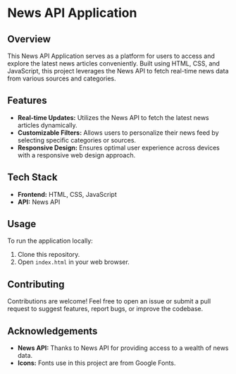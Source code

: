 <h1>News API Application</h1>

  <h2>Overview</h2>
  <p>This News API Application serves as a platform for users to access and explore the latest news articles conveniently. Built using HTML, CSS, and JavaScript, this project leverages the News API to fetch real-time news data from various sources and categories.</p>

  <h2>Features</h2>
  <ul>
    <li><strong>Real-time Updates:</strong> Utilizes the News API to fetch the latest news articles dynamically.</li>
    <li><strong>Customizable Filters:</strong> Allows users to personalize their news feed by selecting specific categories or sources.</li>
    <li><strong>Responsive Design:</strong> Ensures optimal user experience across devices with a responsive web design approach.</li>
  </ul>

  <h2>Tech Stack</h2>
  <ul>
    <li><strong>Frontend:</strong> HTML, CSS, JavaScript</li>
    <li><strong>API:</strong> News API</li>
  </ul>

  <h2>Usage</h2>
  <p>To run the application locally:</p>
  <ol>
    <li>Clone this repository.</li>
    <li>Open <code>index.html</code> in your web browser.</li>
  </ol>

  <h2>Contributing</h2>
  <p>Contributions are welcome! Feel free to open an issue or submit a pull request to suggest features, report bugs, or improve the codebase.</p>

  <h2>Acknowledgements</h2>
  <ul>
    <li><strong>News API:</strong> Thanks to News API for providing access to a wealth of news data.</li>
    <li><strong>Icons:</strong> Fonts use in this project are from Google Fonts.</li>
  </ul>
